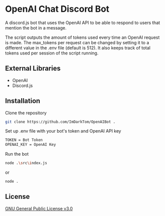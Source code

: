 # OpenAI Chat Discord Bot

A discord.js bot that uses the OpenAI API to be able to respond to users that mention the bot in a message.

The script outputs the amount of tokens used every time an OpenAI request is made. The max_tokens per request can be changed by setting it to a different value in the .env file (default is 512). It also keeps track of total tokens used per session of the script running.
## External Libraries

- OpenAI
- Discord.js
## Installation

Clone the repository

```bash
git clone https://github.com/ImDarkTom/OpenAIBot .
```
    
Set up .env file with your bot's token and OpenAI API key
```bash
TOKEN = Bot Token
OPENAI_KEY = OpenAI Key
```

Run the bot
```bash
node .\src\index.js
```
or
```bash
node .
```
## License

[GNU General Public License v3.0](https://choosealicense.com/licenses/gpl-3.0/)
